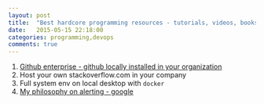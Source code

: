 ```yaml
---
layout: post
title:  "Best hardcore programming resources - tutorials, videos, books"
date:   2015-05-15 22:18:00
categories: programming,devops
comments: true
---
```

1. [Github enterprise - github locally installed in your organization](https://enterprise.github.com)
1. Host your own stackoverflow.com in your company
1. Full system env on local desktop with `docker`
1. [My philosophy on alerting - google](https://docs.google.com/document/d/199PqyG3UsyXlwieHaqbGiWVa8eMWi8zzAn0YfcApr8Q/preview?sle=true)